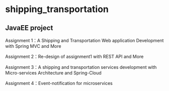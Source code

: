 # shipping_transportation

## JavaEE project

Assignment 1：A Shipping and Transportation Web application Development with Spring MVC and More

Assignment 2：Re-design of assignment1 with REST API and More

Assignment 3：A shipping and transportation services development with Micro-services Architecture and Spring-Cloud

Assignment 4：Event-notification for microservices
